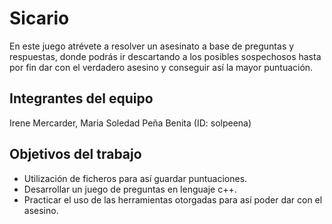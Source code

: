 # Sicario

En este juego atrévete a resolver un asesinato a base de preguntas y respuestas, donde podrás ir descartando a los posibles sospechosos hasta por fin dar con el verdadero asesino y conseguir así la mayor puntuación.

## Integrantes del equipo

Irene Mercarder, Maria Soledad Peña Benita (ID: solpeena)

## Objetivos del trabajo

- Utilización de ficheros para así guardar puntuaciones.
- Desarrollar un juego de preguntas en lenguaje c++.
- Practicar el uso de las herramientas otorgadas para así poder dar con el asesino.

